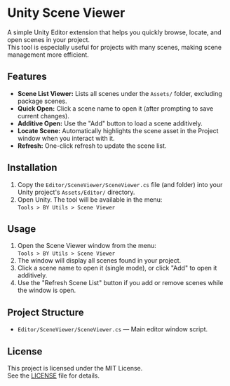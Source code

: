 # Unity Scene Viewer

A simple Unity Editor extension that helps you quickly browse, locate, and open scenes in your project.  
This tool is especially useful for projects with many scenes, making scene management more efficient.

## Features

- **Scene List Viewer:** Lists all scenes under the `Assets/` folder, excluding package scenes.
- **Quick Open:** Click a scene name to open it (after prompting to save current changes).
- **Additive Open:** Use the "Add" button to load a scene additively.
- **Locate Scene:** Automatically highlights the scene asset in the Project window when you interact with it.
- **Refresh:** One-click refresh to update the scene list.

## Installation

1. Copy the `Editor/SceneViewer/SceneViewer.cs` file (and folder) into your Unity project's `Assets/Editor/` directory.
2. Open Unity. The tool will be available in the menu:  
   `Tools > BY Utils > Scene Viewer`

## Usage

1. Open the Scene Viewer window from the menu:  
   `Tools > BY Utils > Scene Viewer`
2. The window will display all scenes found in your project.
3. Click a scene name to open it (single mode), or click "Add" to open it additively.
4. Use the "Refresh Scene List" button if you add or remove scenes while the window is open.

## Project Structure

- `Editor/SceneViewer/SceneViewer.cs` — Main editor window script.

## License

This project is licensed under the MIT License.  
See the [LICENSE](Editor/SceneViewer/LICENSE) file for details.
